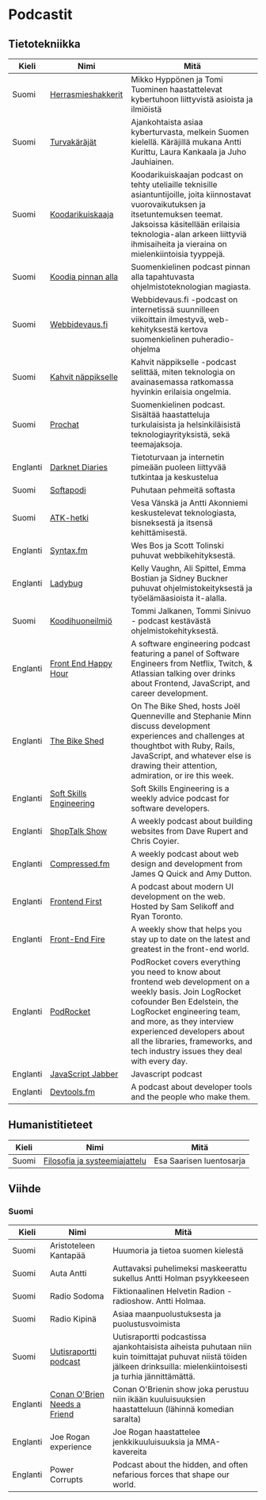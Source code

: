 # Podcastit

## Tietotekniikka

| Kieli    | Nimi                                                                                                                                   | Mitä                                                                                                                                                                                                                                                                                                              |
| -------- | -------------------------------------------------------------------------------------------------------------------------------------- | ----------------------------------------------------------------------------------------------------------------------------------------------------------------------------------------------------------------------------------------------------------------------------------------------------------------- |
| Suomi    | [Herrasmieshakkerit](https://www.f-secure.com/fi/business/podcasts/herrasmieshakkerit)                                                 | Mikko Hyppönen ja Tomi Tuominen haastattelevat kybertuhoon liittyvistä asioista ja ilmiöistä                                                                                                                                                                                                                      |
| Suomi    | [Turvakäräjät](https://turvakarajat.fi/)                                                                                               | Ajankohtaista asiaa kyberturvasta, melkein Suomen kielellä. Käräjillä mukana Antti Kurittu, Laura Kankaala ja Juho Jauhiainen.                                                                                                                                                                                    |
| Suomi    | [Koodarikuiskaaja](https://koodarikuiskaaja.fi/podcast/)                                                                               | Koodarikuiskaajan podcast on tehty uteliaille teknisille asiantuntijoille, joita kiinnostavat vuorovaikutuksen ja itsetuntemuksen teemat. Jaksoissa käsitellään erilaisia teknologia-alan arkeen liittyviä ihmisaiheita ja vieraina on mielenkiintoisia tyyppejä.                                                 |
| Suomi    | [Koodia pinnan alla](https://koodiapinnanalla.fi/)                                                                                     | Suomenkielinen podcast pinnan alla tapahtuvasta ohjelmistoteknologian magiasta.                                                                                                                                                                                                                                   |
| Suomi    | [Webbidevaus.fi](https://webbidevaus.fi)                                                                                               | Webbidevaus.fi -podcast on internetissä suunnilleen viikoittain ilmestyvä, web-kehityksestä kertova suomenkielinen puheradio-ohjelma                                                                                                                                                                              |
| Suomi    | [Kahvit näppikselle](https://www.aalto.fi/fi/uutiset/kahvit-nappikselle-podcast-paljastaa-miten-tietotekniikka-liittyy-vahan-kaikkeen) | Kahvit näppikselle -podcast selittää, miten teknologia on avainasemassa ratkomassa hyvinkin erilaisia ongelmia.                                                                                                                                                                                                   |
| Suomi    | [Prochat](https://identio.fi/podcast)                                                                                                  | Suomenkielinen podcast. Sisältää haastatteluja turkulaisista ja helsinkiläisistä teknologiayrityksistä, sekä teemajaksoja.                                                                                                                                                                                        |
| Englanti | [Darknet Diaries](https://darknetdiaries.com/)                                                                                         | Tietoturvaan ja internetin pimeään puoleen liittyvää tutkintaa ja keskustelua                                                                                                                                                                                                                                     |
| Suomi    | [Softapodi](https://soundcloud.com/softapodi)                                                                                          | Puhutaan pehmeitä softasta                                                                                                                                                                                                                                                                                        |
| Suomi    | [ATK-hetki](https://atk-hetki.simplecast.com/)                                                                                         | Vesa Vänskä ja Antti Akonniemi keskustelevat teknologiasta, bisneksestä ja itsensä kehittämisestä.                                                                                                                                                                                                                |
| Englanti | [Syntax.fm](https://syntax.fm/)                                                                                                        | Wes Bos ja Scott Tolinski puhuvat webbikehityksestä.                                                                                                                                                                                                                                                              |
| Englanti | [Ladybug](https://www.ladybug.dev/)                                                                                                    | Kelly Vaughn, Ali Spittel, Emma Bostian ja Sidney Buckner puhuvat ohjelmistokeityksestä ja työelämäasioista it-alalla.                                                                                                                                                                                            |
| Suomi    | [Koodihuoneilmiö](https://www.koodihuoneilmio.fi/)                                                                                     | Tommi Jalkanen, Tommi Sinivuo - podcast kestävästä ohjelmistokehityksestä.                                                                                                                                                                                                                                        |
| Englanti | [Front End Happy Hour](https://www.frontendhappyhour.com/)                                                                             | A software engineering podcast featuring a panel of Software Engineers from Netflix, Twitch, & Atlassian talking over drinks about Frontend, JavaScript, and career development.                                                                                                                                  |
| Englanti | [The Bike Shed](https://www.bikeshed.fm/)                                                                                              | On The Bike Shed, hosts Joël Quenneville and Stephanie Minn discuss development experiences and challenges at thoughtbot with Ruby, Rails, JavaScript, and whatever else is drawing their attention, admiration, or ire this week.                                                                                |
| Englanti | [Soft Skills Engineering](https://softskills.audio/)                                                                                   | Soft Skills Engineering is a weekly advice podcast for software developers.                                                                                                                                                                                                                                       |
| Englanti | [ShopTalk Show](https://shoptalkshow.com/)                                                                                             | A weekly podcast about building websites from Dave Rupert and Chris Coyier.                                                                                                                                                                                                                                       |
| Englanti | [Compressed.fm](https://www.compressed.fm/)                                                                                            | A weekly podcast about web design and development from James Q Quick and Amy Dutton.                                                                                                                                                                                                                              |
| Englanti | [Frontend First](https://frontendfirst.fm/)                                                                                            | A podcast about modern UI development on the web. Hosted by Sam Selikoff and Ryan Toronto.                                                                                                                                                                                                                        |
| Englanti | [Front-End Fire](https://podcasts.apple.com/us/podcast/front-end-fire/id1700169000)                                                    | A weekly show that helps you stay up to date on the latest and greatest in the front-end world.                                                                                                                                                                                                                   |
| Englanti | [PodRocket](https://podrocket.logrocket.com/)                                                                                          | PodRocket covers everything you need to know about frontend web development on a weekly basis. Join LogRocket cofounder Ben Edelstein, the LogRocket engineering team, and more, as they interview experienced developers about all the libraries, frameworks, and tech industry issues they deal with every day. |
| Englanti | [JavaScript Jabber](https://topenddevs.com/podcasts/javascript-jabber)                                                                 | Javascript podcast                                                                                                                                                                                                                                                                                                |
| Englanti | [Devtools.fm](https://www.devtools.fm/)                                                                                                | A podcast about developer tools and the people who make them.                                                                                                                                                                                                                                                     |

## Humanistitieteet

| Kieli | Nimi                                                              | Mitä                     |
| ----- | ----------------------------------------------------------------- | ------------------------ |
| Suomi | [Filosofia ja systeemiajattelu](https://blubrry.com/esasaarinen/) | Esa Saarisen luentosarja |

## Viihde

### Suomi

| Kieli    | Nimi                                                                       | Mitä                                                                                                                                                                     |
| -------- | -------------------------------------------------------------------------- | ------------------------------------------------------------------------------------------------------------------------------------------------------------------------ |
| Suomi    | Aristoteleen Kantapää                                                      | Huumoria ja tietoa suomen kielestä                                                                                                                                       |
| Suomi    | Auta Antti                                                                 | Auttavaksi puhelimeksi maskeerattu sukellus Antti Holman psyykkeeseen                                                                                                    |
| Suomi    | Radio Sodoma                                                               | Fiktionaalinen Helvetin Radion -radioshow. Antti Holmaa.                                                                                                                 |
| Suomi    | Radio Kipinä                                                               | Asiaa maanpuolustuksesta ja puolustusvoimista                                                                                                                            |
| Suomi    | [Uutisraportti podcast](https://soundcloud.com/uutisraportti)              | Uutisraportti podcastissa ajankohtaisista aiheista puhutaan niin kuin toimittajat puhuvat niistä töiden jälkeen drinksuilla: mielenkiintoisesti ja turhia jännittämättä. |
| Englanti | [Conan O'Brien Needs a Friend](https://www.earwolf.com/show/conan-obrien/) | Conan O'Brienin show joka perustuu niin ikään kuuluisuuksien haastatteluun (lähinnä komedian saralta)                                                                    |
| Englanti | Joe Rogan experience                                                       | Joe Rogan haastattelee jenkkikuuluisuuksia ja MMA-kavereita                                                                                                              |
| Englanti | Power Corrupts                                                             | Podcast about the hidden, and often nefarious forces that shape our world.                                                                                               |

